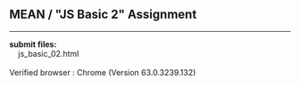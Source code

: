 ## MEAN / "JS Basic 2" Assignment

----

**submit files:**<br />
&nbsp;&nbsp;&nbsp;&nbsp;js_basic_02.html<br />
<br />
Verified browser : Chrome (Version 63.0.3239.132)<br />
<br />